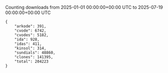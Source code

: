 
Counting downloads from 2025-01-01 00:00:00+00:00 UTC to 2025-07-19 00:00:00+00:00 UTC

```
{
    "arkode": 391,
    "cvode": 6742,
    "cvodes": 5182,
    "ida": 928,
    "idas": 411,
    "kinsol": 314,
    "sundials": 48860,
    "clones": 141395,
    "total": 204223
}
```
